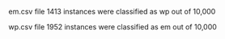 em.csv file
    1413 instances were classified as wp out of 10,000

wp.csv file
    1952 instances were classified as em out of 10,000